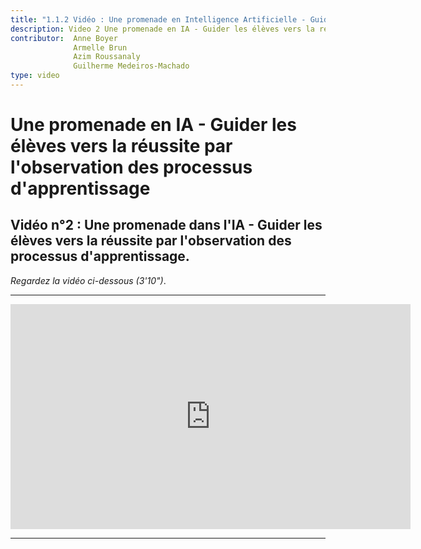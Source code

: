 ```yaml
---
title: "1.1.2 Vidéo : Une promenade en Intelligence Artificielle - Guider les élèves vers la réussite par l'observation des processus d'apprentissage"
description: Video 2 Une promenade en IA - Guider les élèves vers la réussite par l'observation des processus d'apprentissage
contributor:  Anne Boyer
              Armelle Brun
              Azim Roussanaly
              Guilherme Medeiros-Machado
type: video
---
```

# Une promenade en IA - Guider les élèves vers la réussite par l'observation des processus d'apprentissage
## Vidéo n°2 : Une promenade dans l'IA - Guider les élèves vers la réussite par l'observation des processus d'apprentissage.
*Regardez la vidéo ci-dessous (3'10")*.

----------
<center><iframe width="640" height="360" src="https://www.youtube.com/embed/ESx1tF64iZk?rel=0&showinfo=0&cc_load_policy=1&hl=fr&modestbranding=1" frameborder="0" allowfullscreen></iframe></center>

-----------
